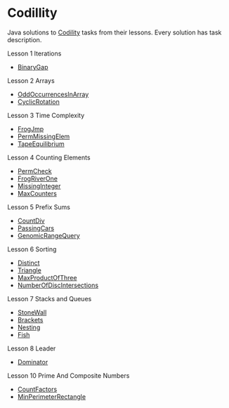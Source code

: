 # Codillity
Java solutions to [Codility](https://codility.com/programmers/lessons/) tasks from their lessons.
Every solution has task description.

Lesson 1 Iterations
- [BinaryGap](https://github.com/bromazepam/codillity/blob/main/src/com/company/lesson1_iterations/BinaryGap.java)

Lesson 2 Arrays
- [OddOccurrencesInArray](https://github.com/bromazepam/codillity/blob/main/src/com/company/lesson2_arrays/OddOccurrencesInArray.java)
- [CyclicRotation](https://github.com/bromazepam/codillity/blob/main/src/com/company/lesson2_arrays/CyclicRotation.java)

Lesson 3 Time Complexity
- [FrogJmp](https://github.com/bromazepam/codillity/blob/main/src/com/company/lesson3_timeComplexity/FrogJump.java)
- [PermMissingElem](https://github.com/bromazepam/codillity/blob/main/src/com/company/lesson3_timeComplexity/PermMissingElem.java)
- [TapeEquilibrium](https://github.com/bromazepam/codillity/blob/main/src/com/company/lesson3_timeComplexity/TapeEquilibrium.java)

Lesson 4 Counting Elements
- [PermCheck](https://github.com/bromazepam/codillity/blob/main/src/com/company/lesson4_countingElements/PermCheck.java)
- [FrogRiverOne](https://github.com/bromazepam/codillity/blob/main/src/com/company/lesson4_countingElements/FrogRiverOne.java)
- [MissingInteger](https://github.com/bromazepam/codillity/blob/main/src/com/company/lesson4_countingElements/MissingInteger.java)
- [MaxCounters](https://github.com/bromazepam/codillity/blob/main/src/com/company/lesson4_countingElements/MaxCounters.java)

Lesson 5 Prefix Sums
- [CountDiv](https://github.com/bromazepam/codillity/blob/main/src/com/company/lesson5_prefixSums/CountDiv.java)
- [PassingCars](https://github.com/bromazepam/codillity/blob/main/src/com/company/lesson5_prefixSums/PassingCars.java)
- [GenomicRangeQuery](https://github.com/bromazepam/codillity/blob/main/src/com/company/lesson5_prefixSums/GenomicRangeQuery.java)

Lesson 6 Sorting
- [Distinct](https://github.com/bromazepam/codillity/blob/main/src/com/company/lesson6_sorting/Distinct.java)
- [Triangle](https://github.com/bromazepam/codillity/blob/main/src/com/company/lesson6_sorting/Triangle.java)
- [MaxProductOfThree](https://github.com/bromazepam/codillity/blob/main/src/com/company/lesson6_sorting/MaxProductOfThree.java)
- [NumberOfDiscIntersections](https://github.com/bromazepam/codillity/blob/main/src/com/company/lesson6_sorting/NumberOfDiscIntersections.java)

Lesson 7 Stacks and Queues
- [StoneWall](https://github.com/bromazepam/codillity/blob/main/src/com/company/lesson7_stacksAndQueues/StoneWall.java)
- [Brackets](https://github.com/bromazepam/codillity/blob/main/src/com/company/lesson7_stacksAndQueues/Brackets.java)
- [Nesting](https://github.com/bromazepam/codillity/blob/main/src/com/company/lesson7_stacksAndQueues/Nesting.java)
- [Fish](https://github.com/bromazepam/codillity/blob/main/src/com/company/lesson7_stacksAndQueues/Fish.java)

Lesson 8 Leader
- [Dominator](https://github.com/bromazepam/codillity/blob/main/src/com/company/lesson8_leader/Dominator.java)

Lesson 10 Prime And Composite Numbers
- [CountFactors](https://github.com/bromazepam/codillity/blob/main/src/com/company/lesson10_primeAndCompositeNumbers/CountFactors.java)
- [MinPerimeterRectangle](https://github.com/bromazepam/codillity/blob/main/src/com/company/lesson10_primeAndCompositeNumbers/MinPerimeterRectangle.java)

